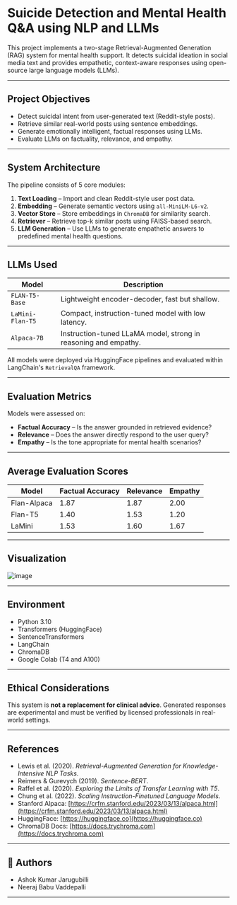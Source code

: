 # Suicide Detection and Mental Health Q&A using NLP and LLMs

This project implements a two-stage Retrieval-Augmented Generation (RAG) system for mental health support. It detects suicidal ideation in social media text and provides empathetic, context-aware responses using open-source large language models (LLMs).

---

## Project Objectives

- Detect suicidal intent from user-generated text (Reddit-style posts).
- Retrieve similar real-world posts using sentence embeddings.
- Generate emotionally intelligent, factual responses using LLMs.
- Evaluate LLMs on factuality, relevance, and empathy.

---

## System Architecture

The pipeline consists of 5 core modules:

1. **Text Loading** – Import and clean Reddit-style user post data.  
2. **Embedding** – Generate semantic vectors using `all-MiniLM-L6-v2`.  
3. **Vector Store** – Store embeddings in `ChromaDB` for similarity search.  
4. **Retriever** – Retrieve top-k similar posts using FAISS-based search.  
5. **LLM Generation** – Use LLMs to generate empathetic answers to predefined mental health questions.

---

## LLMs Used

| Model           | Description                                  |
|------------------|----------------------------------------------|
| `FLAN-T5-Base`    | Lightweight encoder-decoder, fast but shallow. |
| `LaMini-Flan-T5`  | Compact, instruction-tuned model with low latency. |
| `Alpaca-7B`       | Instruction-tuned LLaMA model, strong in reasoning and empathy. |

All models were deployed via HuggingFace pipelines and evaluated within LangChain's `RetrievalQA` framework.

---

## Evaluation Metrics

Models were assessed on:
- **Factual Accuracy** – Is the answer grounded in retrieved evidence?
- **Relevance** – Does the answer directly respond to the user query?
- **Empathy** – Is the tone appropriate for mental health scenarios?

---

## Average Evaluation Scores

| Model        | Factual Accuracy | Relevance | Empathy |
|--------------|------------------|-----------|---------|
| Flan-Alpaca  | 1.87             | 1.87      | 2.00    |
| Flan-T5      | 1.40             | 1.53      | 1.20    |
| LaMini       | 1.53             | 1.60      | 1.67    |

---

## Visualization

![image](https://github.com/user-attachments/assets/1c89f2c7-aa18-482e-8e6f-534ab78715ca)


---

## Environment

- Python 3.10  
- Transformers (HuggingFace)  
- SentenceTransformers  
- LangChain  
- ChromaDB  
- Google Colab (T4 and A100)

---

## Ethical Considerations

This system is **not a replacement for clinical advice**. Generated responses are experimental and must be verified by licensed professionals in real-world settings.

---

## References

- Lewis et al. (2020). *Retrieval-Augmented Generation for Knowledge-Intensive NLP Tasks*.  
- Reimers & Gurevych (2019). *Sentence-BERT*.  
- Raffel et al. (2020). *Exploring the Limits of Transfer Learning with T5*.  
- Chung et al. (2022). *Scaling Instruction-Finetuned Language Models*.  
- Stanford Alpaca: [https://crfm.stanford.edu/2023/03/13/alpaca.html](https://crfm.stanford.edu/2023/03/13/alpaca.html)  
- HuggingFace: [https://huggingface.co](https://huggingface.co)  
- ChromaDB Docs: [https://docs.trychroma.com](https://docs.trychroma.com)

---

## 👥 Authors

- Ashok Kumar Jarugubilli  
- Neeraj Babu Vaddepalli

---
